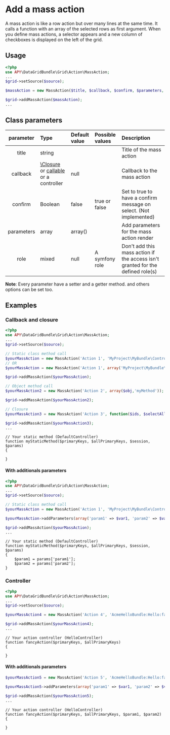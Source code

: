 Add a mass action
=================

A mass action is like a row action but over many lines at the same time.
It calls a function with an array of the selected rows as first argument.
When you define mass actions, a selector appears and a new column of checkboxes is displayed on the left of the grid.

## Usage
```php
<?php
use APY\DataGridBundle\Grid\Action\MassAction;
...
$grid->setSource($source);

$massAction = new MassAction($title, $callback, $confirm, $parameters, $role);

$grid->addMassAction($massAction);
...
```

## Class parameters

|parameter|Type|Default value|Possible values|Description|
|:--:|:--|:--|:--|:--|
|title|string|||Title of the mass action|
|callback|[\Closure](http://php.net/manual/en/functions.anonymous.php) or [callable](http://php.net/manual/en/language.types.callable.php) or a controller |null||Callback to the mass action|
|confirm|Boolean|false|true or false|Set to true to have a confirm message on select. (Not implemented)|
|parameters|array|array()||Add parameters for the mass action render|
|role|mixed|null|A symfony role|Don't add this mass action if the access isn't granted for the defined role(s)|

**Note**: Every parameter have a setter and a getter method. and others options can be set too.

## Examples

### Callback and closure

```php
<?php
use APY\DataGridBundle\Grid\Action\MassAction;
...
$grid->setSource($source);

// Static class method call
$yourMassAction = new MassAction('Action 1', 'MyProject\MyBundle\Controller\DefaultController::myStaticMethod');
// OR
$yourMassAction = new MassAction('Action 1', array('MyProject\MyBundle\Controller\DefaultController','myStaticMethod'));

$grid->addMassAction($yourMassAction);

// Object method call
$yourMassAction2 = new MassAction('Action 2', array($obj,'myMethod'));

$grid->addMassAction($yourMassAction2);

// Closure
$yourMassAction3 = new MassAction('Action 3', function($ids, $selectAll, $session, $parameters) { ... });

$grid->addMassAction($yourMassAction3);
...
```

```
// Your static method (DefaultController)
function myStaticMethod($primaryKeys, $allPrimaryKeys, $session, $params)
{

}
```

#### With additionals parameters

```php
<?php
use APY\DataGridBundle\Grid\Action\MassAction;
...
$grid->setSource($source);

// Static class method call
$yourMassAction = new MassAction('Action 1', 'MyProject\MyBundle\Controller\DefaultController::myStaticMethod');

$yourMassAction->addParameters(array('param1' => $var1, 'param2' => $var2));

$grid->addMassAction($yourMassAction);
...
```

```
// Your static method (DefaultController)
function myStaticMethod($primaryKeys, $allPrimaryKeys, $session, $params)
{
    $param1 = params['param1'];
    $param2 = params['param2'];
}
```

### Controller 

```php
<?php
use APY\DataGridBundle\Grid\Action\MassAction;
...
$grid->setSource($source);

$yourMassAction4 = new MassAction('Action 4', 'AcmeHelloBundle:Hello:fancy');

$grid->addMassAction($yourMassAction4);
...
```

```
// Your action controller (HelloController)
function fancyAction($primaryKeys, $allPrimaryKeys)
{

}
```

#### With additionals parameters

```php
$yourMassAction5 = new MassAction('Action 5', 'AcmeHelloBundle:Hello:fancy');

$yourMassAction5->addParameters(array('param1' => $var1, 'param2' => $var2));

$grid->addMassAction($yourMassAction5);
...
```

```
// Your action controller (HelloController)
function fancyAction($primaryKeys, $allPrimaryKeys, $param1, $param2)
{

}
```
